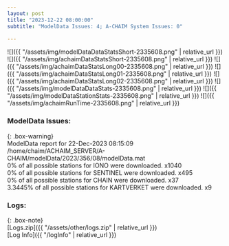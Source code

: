 ```yaml
---
layout: post
title: "2023-12-22 08:00:00"
subtitle: "ModelData Issues: 4; A-CHAIM System Issues: 0"

---
```


![]({{ "/assets/img/modelDataDataStatsShort-2335608.png" | relative_url }})
![]({{ "/assets/img/achaimDataStatsShort-2335608.png" | relative_url }})
![]({{ "/assets/img/achaimDataStatsLong00-2335608.png" | relative_url }})
![]({{ "/assets/img/achaimDataStatsLong01-2335608.png" | relative_url }})
![]({{ "/assets/img/achaimDataStatsLong02-2335608.png" | relative_url }})
![]({{ "/assets/img/modelDataDataStats-2335608.png" | relative_url }})
![]({{ "/assets/img/modelDataStationStats-2335608.png" | relative_url }})
![]({{ "/assets/img/achaimRunTime-2335608.png" | relative_url }})


### ModelData Issues:  
  
{: .box-warning}  
 ModelData report for 22-Dec-2023 08:15:09   
 /home/chaim/ACHAIM_SERVER/A-CHAIM/modelData/2023/356/08/modelData.mat   
 0% of all possible stations for IONO were downloaded. x1040   
 0% of all possible stations for SENTINEL were downloaded. x495   
 0% of all possible stations for CHAIN were downloaded. x37   
 3.3445% of all possible stations for KARTVERKET were downloaded. x9   
  


### Logs:  
  
{: .box-note}  
[Logs.zip]({{ "/assets/other/logs.zip" | relative_url }})  
[Log Info]({{ "/logInfo" | relative_url }})  

